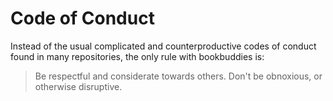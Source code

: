 # Code of Conduct

Instead of the usual complicated and counterproductive codes of conduct found in many repositories, the only rule with bookbuddies is:

> Be respectful and considerate towards others. Don't be obnoxious, or otherwise disruptive.

